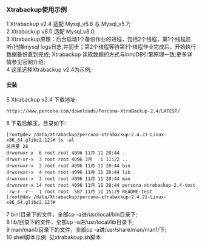 ### Xtrabackup使用示例  
1 Xtrabackup v2.4 适配 Mysql_v5.6 与 Mysql_v5.7;  
2 Xtrabackup v8.0 适配 Mysql_v8.0;    
3 Xtrabackup原理：后台启动1个备份作业的进程，包括2个线程，第1个线程监听/扫描mysql logs日志,并同步；第2个线程等待第1个线程作业完成后，开始执行数据备份直到完成; Xtrabackup 读取数据的方式与innoDB引擎原理一致;更多详情参见官网介绍;  
4 这里选择Xtrabackup v2.4为示例;  
#### 安装  
5 Xtrabackup v2.4 下载地址:  
```shell
https://www.percona.com/downloads/Percona-XtraBackup-2.4/LATEST/
```
6 下载后解压，目录如下:  
```shell
[root@dev /data/Xtrabackup/percona-xtrabackup-2.4.21-Linux-x86_64.glibc2.12]# ls -al
总用量 28
drwxrwxr-x  6 root root 4096 11月 11 20:44 .
drwxr-xr-x  3 root root 4096 3月   1 11:22 ..
drwxrwxr-x  2 root root 4096 11月 11 20:44 bin
drwxrwxr-x  4 root root 4096 11月 11 20:44 lib
drwxrwxr-x  3 root root 4096 11月 11 20:44 man
drwxrwxr-x 14 root root 4096 11月 11 20:44 percona-xtrabackup-2.4-test
-rw-r--r--  1 root root  587 11月 11 15:29 README-test
[root@dev /data/Xtrabackup/percona-xtrabackup-2.4.21-Linux-x86_64.glibc2.12]# 
```
7 bin/目录下的文件，全部cp -a进/usr/local/bin目录下;  
8 lib/目录下的文件，全部cp -a进/usr/local/lib目录下;  
9 man/man1/目录下的文件，全部cp -a进/usr/share/man/man1/下;  
10 shell脚本示例: 见xtrabakcup.sh脚本  